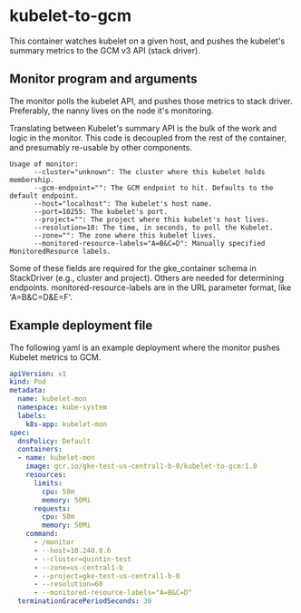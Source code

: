 # kubelet-to-gcm

This container watches kubelet on a given host, and pushes the kubelet's
summary metrics to the GCM v3 API (stack driver).

## Monitor program and arguments

The monitor polls the kubelet API, and pushes those metrics to stack driver. Preferably, the nanny lives on the node it's monitoring.

Translating between Kubelet's summary API is the bulk of the work and logic in the monitor. This code is decoupled from the rest of the container, and presumably re-usable by other components.

```
Usage of monitor:
      --cluster="unknown": The cluster where this kubelet holds membership.
      --gcm-endpoint="": The GCM endpoint to hit. Defaults to the default endpoint.
      --host="localhost": The kubelet's host name.
      --port=10255: The kubelet's port.
      --project="": The project where this kubelet's host lives.
      --resolution=10: The time, in seconds, to poll the Kubelet.
      --zone="": The zone where this kubelet lives.
      --monitored-resource-labels="A=B&C=D": Manually specified MonitoredResource labels.
```

Some of these fields are required for the gke_container schema in StackDriver (e.g., cluster and project). Others are needed for determining endpoints.
monitored-resource-labels are in the URL parameter format, like 'A=B&C=D&E=F'.

## Example deployment file

The following yaml is an example deployment where the monitor pushes Kubelet metrics to GCM.

```yaml
apiVersion: v1
kind: Pod
metadata:
  name: kubelet-mon
  namespace: kube-system
  labels:
    k8s-app: kubelet-mon
spec:
  dnsPolicy: Default
  containers:
  - name: kubelet-mon
    image: gcr.io/gke-test-us-central1-b-0/kubelet-to-gcm:1.0
    resources:
      limits:
        cpu: 50m
        memory: 50Mi
      requests:
        cpu: 50m
        memory: 50Mi
    command:
      - /monitor
      - --host=10.240.0.6
      - --cluster=quintin-test
      - --zone=us-central1-b
      - --project=gke-test-us-central1-b-0
      - --resolution=60
      - --monitored-resource-labels="A=B&C=D"
  terminationGracePeriodSeconds: 30
```

